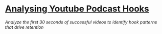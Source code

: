 # [Analysing Youtube Podcast Hooks](https://docs.google.com/document/d/1XlqZfPvA3VO_mFgSoBKqOb-UdTC29Cg5g62UtHNj1TQ/edit?tab=t.0)
_Analyze the first 30 seconds of successful videos to identify hook patterns that drive retention_
